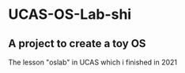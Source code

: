 # UCAS-OS-Lab-shi
## A project to create a toy OS
The lesson "oslab" in UCAS which i finished in 2021
